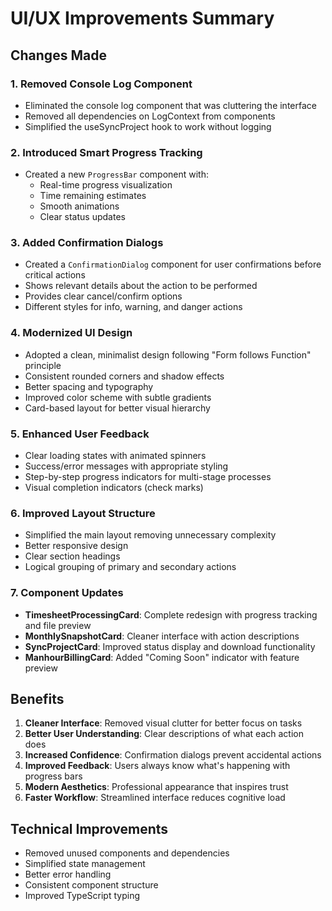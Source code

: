 # UI/UX Improvements Summary

## Changes Made

### 1. **Removed Console Log Component**
- Eliminated the console log component that was cluttering the interface
- Removed all dependencies on LogContext from components
- Simplified the useSyncProject hook to work without logging

### 2. **Introduced Smart Progress Tracking**
- Created a new `ProgressBar` component with:
  - Real-time progress visualization
  - Time remaining estimates
  - Smooth animations
  - Clear status updates

### 3. **Added Confirmation Dialogs**
- Created a `ConfirmationDialog` component for user confirmations before critical actions
- Shows relevant details about the action to be performed
- Provides clear cancel/confirm options
- Different styles for info, warning, and danger actions

### 4. **Modernized UI Design**
- Adopted a clean, minimalist design following "Form follows Function" principle
- Consistent rounded corners and shadow effects
- Better spacing and typography
- Improved color scheme with subtle gradients
- Card-based layout for better visual hierarchy

### 5. **Enhanced User Feedback**
- Clear loading states with animated spinners
- Success/error messages with appropriate styling
- Step-by-step progress indicators for multi-stage processes
- Visual completion indicators (check marks)

### 6. **Improved Layout Structure**
- Simplified the main layout removing unnecessary complexity
- Better responsive design
- Clear section headings
- Logical grouping of primary and secondary actions

### 7. **Component Updates**
- **TimesheetProcessingCard**: Complete redesign with progress tracking and file preview
- **MonthlySnapshotCard**: Cleaner interface with action descriptions
- **SyncProjectCard**: Improved status display and download functionality
- **ManhourBillingCard**: Added "Coming Soon" indicator with feature preview

## Benefits

1. **Cleaner Interface**: Removed visual clutter for better focus on tasks
2. **Better User Understanding**: Clear descriptions of what each action does
3. **Increased Confidence**: Confirmation dialogs prevent accidental actions
4. **Improved Feedback**: Users always know what's happening with progress bars
5. **Modern Aesthetics**: Professional appearance that inspires trust
6. **Faster Workflow**: Streamlined interface reduces cognitive load

## Technical Improvements

- Removed unused components and dependencies
- Simplified state management
- Better error handling
- Consistent component structure
- Improved TypeScript typing 